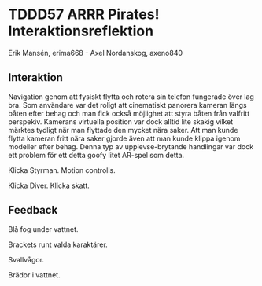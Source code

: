 # TDDD57 ARRR Pirates! Interaktionsreflektion

Erik Mansén, erima668 - Axel Nordanskog, axeno840

## Interaktion

Navigation genom att fysiskt flytta och rotera sin telefon fungerade över lag bra.
Som användare var det roligt att cinematiskt panorera kameran längs båten efter behag och man fick också möjlighet att styra båten från valfritt perspekiv.
Kamerans virtuella position var dock alltid lite skakig vilket märktes tydligt när man flyttade den mycket nära saker.
Att man kunde flytta kameran fritt nära saker gjorde även att man kunde klippa igenom modeller efter behag.
Denna typ av upplevse-brytande handlingar var dock ett problem för ett detta goofy litet AR-spel som detta.

Klicka Styrman.
Motion controlls.

Klicka Diver.
Klicka skatt.

## Feedback

Blå fog under vattnet.

Brackets runt valda karaktärer.

Svallvågor.

Brädor i vattnet.
